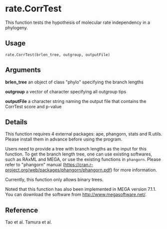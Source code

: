 rate.CorrTest
==============

This function tests the hypothesis of molecular rate independency in a phylogeny. 


Usage
-----
`rate.CorrTest(brlen_tree, outgroup, outputFile)`


Arguments
---------
**brlen_tree**		an object of class "phylo" specifying the branch lengths
	
**outgroup**		a vector of character specifying all outgroup tips
	
**outputFile**		a character string naming the output file that contains the CorrTest score and p-value
	
	
Details
-------
This function requires 4 external packages: ape, phangorn, stats and R.utils. Please install them in advance before using the program. 

Users need to provide a tree with branch lengths as the input for this function. To get the branch length tree, one can use existing softwares, such as RAxML and MEGA, or use the existing functions in `phangorn`. Please refer to "phangorn" manual (https://cran.r-project.org/web/packages/phangorn/phangorn.pdf) for more information. 

Currently, this function only allows binary trees.

Noted that this function has also been implemented in MEGA version 7.1.1. You can download the software from http://www.megasoftware.net/.


Reference
---------
Tao et al.
Tamura et al.

